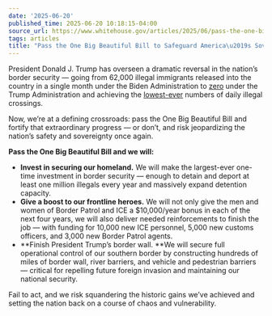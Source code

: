 ```yaml
---
date: '2025-06-20'
published_time: 2025-06-20 10:18:15-04:00
source_url: https://www.whitehouse.gov/articles/2025/06/pass-the-one-big-beautiful-bill-to-safeguard-americas-sovereignty/
tags: articles
title: "Pass the One Big Beautiful Bill to Safeguard America\u2019s Sovereignty"
---
```

 
President Donald J. Trump has overseen a dramatic reversal in the
nation’s border security — going from 62,000 illegal immigrants released
into the country in a single month under the Biden Administration to
[zero](https://www.whitehouse.gov/articles/2025/06/border-patrol-didnt-release-a-single-illegal-into-the-u-s-last-month/)
under the Trump Administration and achieving the
[lowest-ever](https://x.com/RealTomHoman/status/1935117219673031102)
numbers of daily illegal crossings.

Now, we’re at a defining crossroads: pass the One Big Beautiful Bill and
fortify that extraordinary progress — or don’t, and risk jeopardizing
the nation’s safety and sovereignty once again.

**Pass the One Big Beautiful Bill and we will:**

-   **Invest in securing our homeland.** We will make the largest-ever
    one-time investment in border security — enough to detain and deport
    at least one million illegals every year and massively expand
    detention capacity.
-   **Give a boost to our frontline heroes.** We will not only give the
    men and women of Border Patrol and ICE a $10,000/year bonus in each
    of the next four years, we will also deliver needed reinforcements
    to finish the job — with funding for 10,000 new ICE personnel, 5,000
    new customs officers, and 3,000 new Border Patrol agents.
-   **Finish President Trump’s border wall. **We will secure full
    operational control of our southern border by constructing hundreds
    of miles of border wall, river barriers, and vehicle and pedestrian
    barriers — critical for repelling future foreign invasion and
    maintaining our national security.

Fail to act, and we risk squandering the historic gains we’ve achieved
and setting the nation back on a course of chaos and vulnerability.
